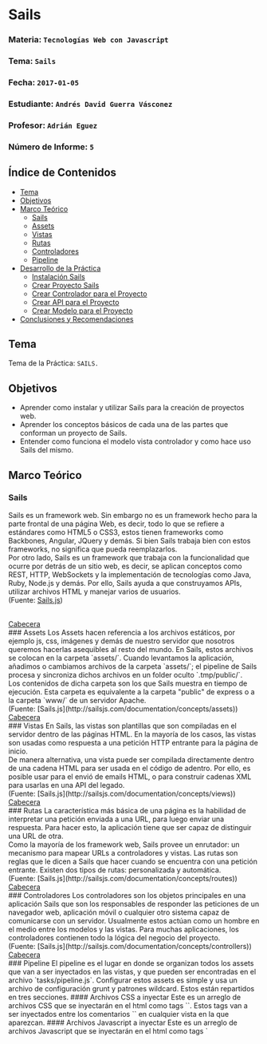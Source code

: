 # Sails

### Materia: `Tecnologías Web con Javascript`
### Tema: `Sails`
### Fecha: `2017-01-05`
### Estudiante: `Andrés David Guerra Vásconez`
### Profesor: `Adrián Eguez`
### Número de Informe: `5`

<a name="Cabecera"></a>
## Índice de Contenidos
- <a href="#Tema">Tema</a>
- <a href="#Objetivos">Objetivos</a>
- <a href="#MarcoTeorico">Marco Teórico</a>
    * <a href="#Sails">Sails</a>
    * <a href="#Assets">Assets</a>
    * <a href="#Vistas">Vistas</a>
    * <a href="#Rutas">Rutas</a>
    * <a href="#Controladores">Controladores</a>
    * <a href="#Pipeline">Pipeline</a>
- <a href="#Desarrollo">Desarrollo de la Práctica</a>
    * <a href="#Instalacion">Instalación Sails</a>
    * <a href="#Proyecto">Crear Proyecto Sails</a>
    * <a href="#Controlador">Crear Controlador para el Proyecto</a>
    * <a href="#API">Crear API para el Proyecto</a>
    * <a href="#Modelo">Crear Modelo para el Proyecto</a>
- <a href="#ConRec">Conclusiones y Recomendaciones</a>
    
<a name="Tema"></a>
## Tema
Tema de la Práctica: `SAILS.`

<a name="Objetivos"></a>
## Objetivos
- Aprender como instalar y utilizar Sails para la creación de proyectos web.
- Aprender los conceptos básicos de cada una de las partes que conforman un proyecto de Sails.
- Entender como funciona el modelo vista controlador y como hace uso Sails del mismo.

<a name="MarcoTeorico"></a>
## Marco Teórico
<a name="Sails"></a>
### Sails
Sails es un framework web. Sin embargo no es un framework hecho para la parte frontal de una página Web, es decir, todo lo que se refiere a estándares como HTML5 o CSS3, estos tienen frameworks como Backbones, Angular, JQuery y demás. Si bien Sails trabaja bien con estos frameworks, no significa que pueda reemplazarlos.
<br>
Por otro lado, Sails es un framework que trabaja con la funcionalidad que ocurre por detrás de un sitio web, es decir, se aplican conceptos como REST, HTTP, WebSockets y la implementación de tecnologías como Java, Ruby, Node.js y demás. Por ello, Sails ayuda a que construyamos APIs, utilizar archivos HTML y manejar varios de usuarios.
<br>
(Fuente: [Sails.js](http://sailsjs.com/whats-that))

<br>
<a href="#Cabecera">Cabecera</a>

<br>
<a name="Assets"></a>
### Assets
Los Assets hacen referencia a los archivos estáticos, por ejemplo js, css, imágenes y demás de nuestro servidor que nosotros queremos hacerlas asequibles al resto del mundo. En Sails, estos archivos se colocan en la carpeta `assets/`. Cuando levantamos la aplicación, añadimos o cambiamos archivos de la carpeta `assets/`; el pipeline de Sails procesa y sincroniza dichos archivos en un folder oculto `.tmp/public/`.
<br>
Los contenidos de dicha carpeta son los que Sails muestra en tiempo de ejecución. Esta carpeta es equivalente a la carpeta "public" de express o a la carpeta `www/` de un servidor Apache.
<br>
(Fuente: [Sails.js](http://sailsjs.com/documentation/concepts/assets))

<br>
<a href="#Cabecera">Cabecera</a>

<br>
<a name="Vistas"></a>
### Vistas
En Sails, las vistas son plantillas que son compiladas en el servidor dentro de las páginas HTML. En la mayoría de los casos, las vistas son usadas como respuesta a una petición HTTP entrante para la página de inicio.
<br>
De manera alternativa, una vista puede ser compilada directamente dentro de una cadena HTML para ser usada en el código de adentro. Por ello, es posible usar para el envió de emails HTML, o para construir cadenas XML para usarlas en una API del legado.
<br>
(Fuente: [Sails.js](http://sailsjs.com/documentation/concepts/views))

<br>
<a href="#Cabecera">Cabecera</a>

<br>
<a name="Rutas"></a>
### Rutas
La característica más básica de una página es la habilidad de interpretar una petición enviada a una URL, para luego enviar una respuesta. Para hacer esto, la aplicación tiene que ser capaz de distinguir una URL de otra.
<br>
Como la mayoría de los framework web, Sails provee un enrutador: un mecanismo para mapear URLs a controladores y vistas. Las rutas son reglas que le dicen a Sails que hacer cuando se encuentra con una petición entrante. Existen dos tipos de rutas: personalizada y automática.
<br>
(Fuente: [Sails.js](http://sailsjs.com/documentation/concepts/routes))

<br>
<a href="#Cabecera">Cabecera</a>

<br>
<a name="Controladores"></a>
### Controladores
Los controladores son los objetos principales en una aplicación Sails que son los responsables de responder las peticiones de un navegador web, aplicación móvil o cualquier otro sistema capaz de comunicarse con un servidor. Usualmente estos actúan como un hombre en el medio entre los modelos y las vistas. Para muchas aplicaciones, los controladores contienen todo la lógica del negocio del proyecto.
<br>
(Fuente: [Sails.js](http://sailsjs.com/documentation/concepts/controllers))

<br>
<a href="#Cabecera">Cabecera</a>

<br>
<a name="Pipeline"></a>
### Pipeline
El pipeline es el lugar en donde se organizan todos los assets que van a ser inyectados en las vistas, y que pueden ser encontradas en el archivo `tasks/pipeline.js`. Configurar estos assets es simple y usa un archivo de configuración grunt y patrones wildcard. Estos están repartidos en tres secciones.
#### Archivos CSS a inyectar
Este es un arreglo de archivos CSS que se inyectarán en el html como tags `<link>`. Estos tags van a ser inyectados entre los comentarios `<!--STYLES--><!--STYLES END-->` en cualquier vista en la que aparezcan.
#### Archivos Javascript a inyectar
Este es un arreglo de archivos Javascript que se inyectarán en el html como tags `<script>`. Estos tags van a ser inyectados entre los comentarios `<!--SCRIPTS--><!--SCRIPTS END-->` en cualquier vista en la que aparezcan. Los archivos se colocan en el orden en el que están en el arreglo.
#### Archivos de Plantilla a inyectar
Este es un arreglo de archivos HTML que serán compilados en una función jst y colocados en un archivo jst.js. Este archivo entonces es colocado en un tag `<script>` entre los comentarios `<!--TEMPLATES--><!--TEMPLATES END-->` en el html.
<br>
(Fuente: [Sails.js](http://sailsjs.com/documentation/concepts/assets/task-automation))

<br>
<a href="#Cabecera">Cabecera</a>

<a name="Desarrollo"></a>
## Desarrollo de la Práctica
<a name="Instalacion"></a>
### Instalación Sails
Para instalar Sails en nuestro computador de manera global, lo hacemos con npm utilizando el siguiente comando.
<p align="center">
    <img src="https://raw.githubusercontent.com/Andreu-95/Tec_Web_Js/10-Sails/Informe/Images/sails1.png">
</p>

<br>
<a href="#Cabecera">Cabecera</a>

<br>
<a name="Proyecto"></a>
### Crear Proyecto Sails
Para crear un proyecto en Sails, ejecutamos el siguiente comando en la carpeta donde queremos guardarlo.
<p align="center">
    <img src="https://raw.githubusercontent.com/Andreu-95/Tec_Web_Js/10-Sails/Informe/Images/sails2.png">
</p>